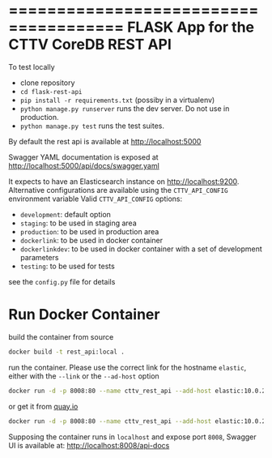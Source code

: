 ======================================
FLASK App for the CTTV CoreDB REST API
======================================

To test locally

- clone repository
- ```cd flask-rest-api```
- ```pip install -r requirements.txt``` (possiby in a virtualenv)
- ```python manage.py runserver``` runs the dev server. Do not use in production.
- ```python manage.py test``` runs the test suites.

By default the rest api is available at [http://localhost:5000](http://localhost:5000)

Swagger YAML documentation is exposed at  [http://localhost:5000/api/docs/swagger.yaml](http://localhost:5000/api/docs/swagger.yaml)

It expects to have an Elasticsearch instance on [http://localhost:9200](http://localhost:9200). Alternative configurations are available using the `CTTV_API_CONFIG` environment variable
Valid `CTTV_API_CONFIG` options:

- `development`: default option
- `staging`: to be used in staging area
- `production`: to be used in production area
- `dockerlink`: to be used in docker container
- `dockerlinkdev`: to be used in docker container with a set of  development parameters
- `testing`: to be used for tests

see the `config.py` file for details



Run Docker Container
====================

build the container from source
```bash
docker build -t rest_api:local .
```

run the container. Please use the correct link for the hostname `elastic`, either with the `--link` or the `--ad-host` option
```bash
docker run -d -p 8008:80 --name cttv_rest_api --add-host elastic:10.0.2.2 --ulimit nofile=65535:65535 -e "CTTV_API_CONFIG=dockerlink" rest_api:local
```

or get it from [quay.io](https://quay.io/repository/cttv/rest_api)
```bash
docker run -d -p 8008:80 --name cttv_rest_api --add-host elastic:10.0.2.2 --ulimit nofile=65535:65535 -e "CTTV_API_CONFIG=dockerlink" quay.io/cttv/rest_api

```

Supposing the container runs in `localhost` and expose port `8008`, Swagger UI is available at: [http://localhost:8008/api-docs](http://localhost:8008/api-docs)